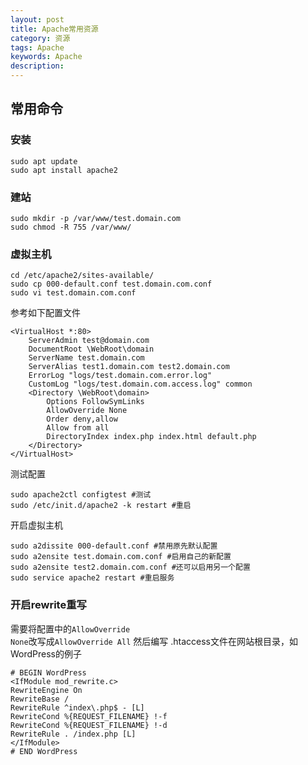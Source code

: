 ```yaml
---
layout: post
title: Apache常用资源
category: 资源
tags: Apache
keywords: Apache
description: 
---
```


## 常用命令

### 安装
    
    sudo apt update
    sudo apt install apache2

### 建站
    
    sudo mkdir -p /var/www/test.domain.com
    sudo chmod -R 755 /var/www/

### 虚拟主机
    
    cd /etc/apache2/sites-available/
    sudo cp 000-default.conf test.domain.com.conf
    sudo vi test.domain.com.conf

参考如下配置文件

    <VirtualHost *:80>
        ServerAdmin test@domain.com
        DocumentRoot \WebRoot\domain
        ServerName test.domain.com
        ServerAlias test1.domain.com test2.domain.com
        ErrorLog "logs/test.domain.com.error.log"
        CustomLog "logs/test.domain.com.access.log" common
        <Directory \WebRoot\domain>
            Options FollowSymLinks
            AllowOverride None
            Order deny,allow
            Allow from all
            DirectoryIndex index.php index.html default.php
        </Directory>
    </VirtualHost>

测试配置

    sudo apache2ctl configtest #测试
    sudo /etc/init.d/apache2 -k restart #重启

开启虚拟主机

    sudo a2dissite 000-default.conf #禁用原先默认配置
    sudo a2ensite test.domain.com.conf #启用自己的新配置
    sudo a2ensite test2.domain.com.conf #还可以启用另一个配置
    sudo service apache2 restart #重启服务

### 开启rewrite重写
需要将配置中的<code>AllowOverride None</code>改写成<code>AllowOverride All</code>
然后编写 .htaccess文件在网站根目录，如WordPress的例子
    
    # BEGIN WordPress
    <IfModule mod_rewrite.c>
    RewriteEngine On
    RewriteBase /
    RewriteRule ^index\.php$ - [L]
    RewriteCond %{REQUEST_FILENAME} !-f
    RewriteCond %{REQUEST_FILENAME} !-d
    RewriteRule . /index.php [L]
    </IfModule>
    # END WordPress